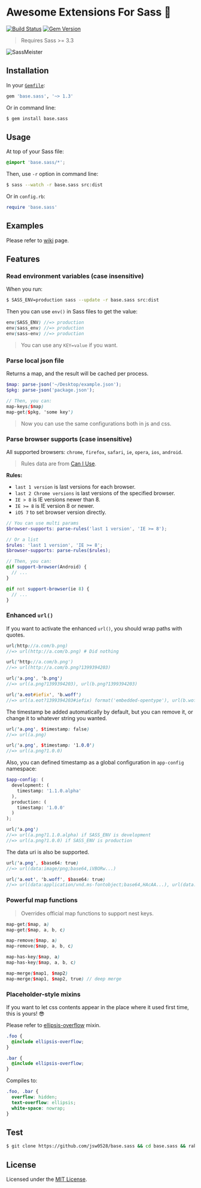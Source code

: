 # Awesome Extensions For Sass :kiss:

[![Build Status](https://travis-ci.org/jsw0528/base.sass.svg?branch=master)](https://travis-ci.org/jsw0528/base.sass)
[![Gem Version](https://badge.fury.io/rb/base.sass.svg)](http://badge.fury.io/rb/base.sass)

> Requires Sass >= 3.3

![SassMeister](http://ww3.sinaimg.cn/large/624f9842jw1ejz905ocbhj21kw0nvdlc.jpg)

## Installation

In your [`Gemfile`](http://bundler.io/v1.6/gemfile.html):

```ruby
gem 'base.sass', '~> 1.3'
```

Or in command line:

```sh
$ gem install base.sass
```

## Usage

At top of your Sass file:

```scss
@import 'base.sass/*';
```

Then, use `-r` option in command line:

```sh
$ sass --watch -r base.sass src:dist
```

Or in `config.rb`:

```ruby
require 'base.sass'
```

## Examples

Please refer to [wiki](https://github.com/jsw0528/base.sass/wiki) page.

## Features

### Read environment variables (case insensitive)

When you run:

```sh
$ SASS_ENV=production sass --update -r base.sass src:dist
```

Then you can use `env()` in Sass files to get the value:

```scss
env(SASS_ENV) //=> production
env(sass_env) //=> production
env(sass-env) //=> production
```

> You can use any `KEY=value` if you want.

### Parse local json file

Returns a map, and the result will be cached per process.

```scss
$map: parse-json('~/Desktop/example.json');
$pkg: parse-json('package.json');

// Then, you can:
map-keys($map)
map-get($pkg, 'some key')
```

> Now you can use the same configurations both in js and css.

### Parse browser supports (case insensitive)

All supported browsers: `chrome`, `firefox`, `safari`, `ie`, `opera`, `ios`, `android`.

> Rules data are from [Can I Use](http://beta.caniuse.com/).

**Rules:**

- `last 1 version` is last versions for each browser.
- `last 2 Chrome versions` is last versions of the specified browser.
- `IE > 8` is IE versions newer than 8.
- `IE >= 8` is IE version 8 or newer.
- `iOS 7` to set browser version directly.

```scss
// You can use multi params
$browser-supports: parse-rules('last 1 version', 'IE >= 8');

// Or a list
$rules: 'last 1 version', 'IE >= 8';
$browser-supports: parse-rules($rules);

// Then, you can:
@if support-browser(Android) {
  // ...
}

@if not support-browser(ie 8) {
  // ...
}
```

### Enhanced `url()`

If you want to activate the enhanced `url()`, you should wrap paths with quotes.

```scss
url(http://a.com/b.png)
//=> url(http://a.com/b.png) # Did nothing

url('http://a.com/b.png')
//=> url(http://a.com/b.png?1399394203)

url('a.png', 'b.png')
//=> url(a.png?1399394203), url(b.png?1399394203)

url('a.eot#iefix', 'b.woff')
//=> url(a.eot?1399394203#iefix) format('embedded-opentype'), url(b.woff?1399394203) format('woff')
```

The timestamp be added automatically by default, but you can remove it, or change it to whatever string you wanted.

```scss
url('a.png', $timestamp: false)
//=> url(a.png)

url('a.png', $timestamp: '1.0.0')
//=> url(a.png?1.0.0)
```

Also, you can defined timestamp as a global configuration in `app-config` namespace:

```scss
$app-config: (
  development: (
    timestamp: '1.1.0.alpha'
  ),
  production: (
    timestamp: '1.0.0'
  )
);

url('a.png')
//=> url(a.png?1.1.0.alpha) if SASS_ENV is development
//=> url(a.png?1.0.0) if SASS_ENV is production
```

The data uri is also be supported.

```scss
url('a.png', $base64: true)
//=> url(data:image/png;base64,iVBORw...)

url('a.eot', 'b.woff', $base64: true)
//=> url(data:application/vnd.ms-fontobject;base64,HAcAA...), url(data:application/font-woff;base64,d09GR...)
```

### Powerful map functions

> Overrides official map functions to support nest keys.

```scss
map-get($map, a)
map-get($map, a, b, c)

map-remove($map, a)
map-remove($map, a, b, c)

map-has-key($map, a)
map-has-key($map, a, b, c)

map-merge($map1, $map2)
map-merge($map1, $map2, true) // deep merge
```

### Placeholder-style mixins

If you want to let css contents appear in the place where it used first time, this is yours! :sunglasses:

Please refer to [ellipsis-overflow](stylesheets/base.sass/mixins/_ellipsis-overflow.scss) mixin.

```scss
.foo {
  @include ellipsis-overflow;
}

.bar {
  @include ellipsis-overflow;
}
```

Compiles to:

```css
.foo, .bar {
  overflow: hidden;
  text-overflow: ellipsis;
  white-space: nowrap;
}
```

## Test

```sh
$ git clone https://github.com/jsw0528/base.sass && cd base.sass && rake
```

## License

Licensed under the [MIT License](http://www.opensource.org/licenses/mit-license.php).
